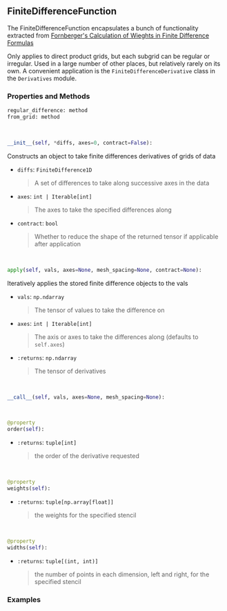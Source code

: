 ## <a id="McUtils.Zachary.Taylor.FiniteDifferenceFunction.FiniteDifferenceFunction">FiniteDifferenceFunction</a>
The FiniteDifferenceFunction encapsulates a bunch of functionality extracted from [Fornberger's
Calculation of Wieghts in Finite Difference Formulas](https://epubs.siam.org/doi/pdf/10.1137/S0036144596322507)

Only applies to direct product grids, but each subgrid can be regular or irregular.
Used in a large number of other places, but relatively rarely on its own.
A convenient application is the `FiniteDifferenceDerivative` class in the `Derivatives` module.

### Properties and Methods
```python
regular_difference: method
from_grid: method
```
<a id="McUtils.Zachary.Taylor.FiniteDifferenceFunction.FiniteDifferenceFunction.__init__" class="docs-object-method">&nbsp;</a>
```python
__init__(self, *diffs, axes=0, contract=False): 
```
Constructs an object to take finite differences derivatives of grids of data
- `diffs`: `FiniteDifference1D`
    >A set of differences to take along successive axes in the data
- `axes`: `int | Iterable[int]`
    >The axes to take the specified differences along
- `contract`: `bool`
    >Whether to reduce the shape of the returned tensor if applicable after application

<a id="McUtils.Zachary.Taylor.FiniteDifferenceFunction.FiniteDifferenceFunction.apply" class="docs-object-method">&nbsp;</a>
```python
apply(self, vals, axes=None, mesh_spacing=None, contract=None): 
```
Iteratively applies the stored finite difference objects to the vals
- `vals`: `np.ndarray`
    >The tensor of values to take the difference on
- `axes`: `int | Iterable[int]`
    >The axis or axes to take the differences along (defaults to `self.axes`)
- `:returns`: `np.ndarray`
    >The tensor of derivatives

<a id="McUtils.Zachary.Taylor.FiniteDifferenceFunction.FiniteDifferenceFunction.__call__" class="docs-object-method">&nbsp;</a>
```python
__call__(self, vals, axes=None, mesh_spacing=None): 
```

<a id="McUtils.Zachary.Taylor.FiniteDifferenceFunction.FiniteDifferenceFunction.order" class="docs-object-method">&nbsp;</a>
```python
@property
order(self): 
```

- `:returns`: `tuple[int]`
    >the order of the derivative requested

<a id="McUtils.Zachary.Taylor.FiniteDifferenceFunction.FiniteDifferenceFunction.weights" class="docs-object-method">&nbsp;</a>
```python
@property
weights(self): 
```

- `:returns`: `tuple[np.array[float]]`
    >the weights for the specified stencil

<a id="McUtils.Zachary.Taylor.FiniteDifferenceFunction.FiniteDifferenceFunction.widths" class="docs-object-method">&nbsp;</a>
```python
@property
widths(self): 
```

- `:returns`: `tuple[(int, int)]`
    >the number of points in each dimension, left and right, for the specified stencil

### Examples


